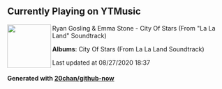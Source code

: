 ## Currently Playing on YTMusic

[<img align="left" width="100" src="https://lh3.googleusercontent.com/vNwFYLWFJNBOUWScdFj9KLt-bocOQ1Qjtp_7O210bWtsJlCP63seqQqThFsO3AYT0t0G_Nd5lQ4smUS0">](https://music.youtube.com/channel/UC66brMsPseg5NxktTUupCKw)

Ryan Gosling & Emma Stone - City Of Stars (From "La La Land" Soundtrack)

**Albums**: City Of Stars (From La La Land Soundtrack)

Last updated at 08/27/2020 18:37

#### Generated with [20chan/github-now](https://github.com/20chan/github-now)


<!--
**20chan/20chan** is a ✨ _special_ ✨ repository because its `README.md` (this file) appears on your GitHub profile.

Here are some ideas to get you started:

- 🔭 I’m currently working on ...
- 🌱 I’m currently learning ...
- 👯 I’m looking to collaborate on ...
- 🤔 I’m looking for help with ...
- 💬 Ask me about ...
- 📫 How to reach me: ...
- 😄 Pronouns: ...
- ⚡ Fun fact: ...
-->
